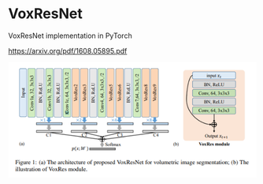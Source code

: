 # VoxResNet

VoxResNet implementation in PyTorch

https://arxiv.org/pdf/1608.05895.pdf


![](/voxresnet.png)
